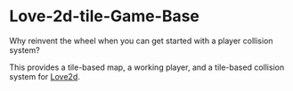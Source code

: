 # Love-2d-tile-Game-Base
Why reinvent the wheel when you can get started with a player collision system?

This provides a tile-based map, a working player, and a tile-based collision system for [Love2d](https://www.love2d.ord). 
